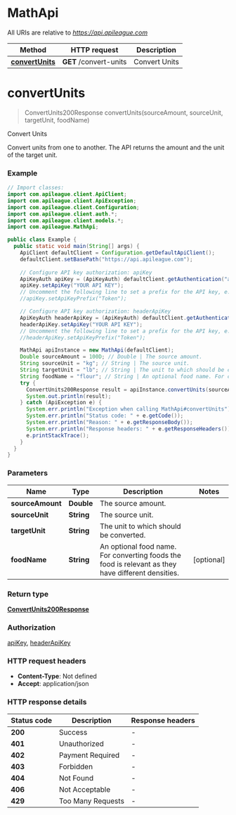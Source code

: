 # MathApi

All URIs are relative to *https://api.apileague.com*

| Method | HTTP request | Description |
|------------- | ------------- | -------------|
| [**convertUnits**](MathApi.md#convertUnits) | **GET** /convert-units | Convert Units |


<a id="convertUnits"></a>
# **convertUnits**
> ConvertUnits200Response convertUnits(sourceAmount, sourceUnit, targetUnit, foodName)

Convert Units

Convert units from one to another. The API returns the amount and the unit of the target unit.

### Example
```java
// Import classes:
import com.apileague.client.ApiClient;
import com.apileague.client.ApiException;
import com.apileague.client.Configuration;
import com.apileague.client.auth.*;
import com.apileague.client.models.*;
import com.apileague.MathApi;

public class Example {
  public static void main(String[] args) {
    ApiClient defaultClient = Configuration.getDefaultApiClient();
    defaultClient.setBasePath("https://api.apileague.com");
    
    // Configure API key authorization: apiKey
    ApiKeyAuth apiKey = (ApiKeyAuth) defaultClient.getAuthentication("apiKey");
    apiKey.setApiKey("YOUR API KEY");
    // Uncomment the following line to set a prefix for the API key, e.g. "Token" (defaults to null)
    //apiKey.setApiKeyPrefix("Token");

    // Configure API key authorization: headerApiKey
    ApiKeyAuth headerApiKey = (ApiKeyAuth) defaultClient.getAuthentication("headerApiKey");
    headerApiKey.setApiKey("YOUR API KEY");
    // Uncomment the following line to set a prefix for the API key, e.g. "Token" (defaults to null)
    //headerApiKey.setApiKeyPrefix("Token");

    MathApi apiInstance = new MathApi(defaultClient);
    Double sourceAmount = 100D; // Double | The source amount.
    String sourceUnit = "kg"; // String | The source unit.
    String targetUnit = "lb"; // String | The unit to which should be converted.
    String foodName = "flour"; // String | An optional food name. For converting foods the food is relevant as they have different densities.
    try {
      ConvertUnits200Response result = apiInstance.convertUnits(sourceAmount, sourceUnit, targetUnit, foodName);
      System.out.println(result);
    } catch (ApiException e) {
      System.err.println("Exception when calling MathApi#convertUnits");
      System.err.println("Status code: " + e.getCode());
      System.err.println("Reason: " + e.getResponseBody());
      System.err.println("Response headers: " + e.getResponseHeaders());
      e.printStackTrace();
    }
  }
}
```

### Parameters

| Name | Type | Description  | Notes |
|------------- | ------------- | ------------- | -------------|
| **sourceAmount** | **Double**| The source amount. | |
| **sourceUnit** | **String**| The source unit. | |
| **targetUnit** | **String**| The unit to which should be converted. | |
| **foodName** | **String**| An optional food name. For converting foods the food is relevant as they have different densities. | [optional] |

### Return type

[**ConvertUnits200Response**](ConvertUnits200Response.md)

### Authorization

[apiKey](../README.md#apiKey), [headerApiKey](../README.md#headerApiKey)

### HTTP request headers

 - **Content-Type**: Not defined
 - **Accept**: application/json

### HTTP response details
| Status code | Description | Response headers |
|-------------|-------------|------------------|
| **200** | Success |  -  |
| **401** | Unauthorized |  -  |
| **402** | Payment Required |  -  |
| **403** | Forbidden |  -  |
| **404** | Not Found |  -  |
| **406** | Not Acceptable |  -  |
| **429** | Too Many Requests |  -  |


